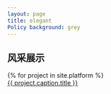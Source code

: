 ```yaml
--- 
layout: page 
title: elegant
Policy background: grey 
---
```


<div class="col-lg-12 text-center">
    <h2 class="section-heading text-uppercase">风采展示</h2>
    <div class="container">
        <div class="row">
            {% for project in site.platform %}
            <div class="col-md-4 col-sm-6 portfolio-item">
                 <img class="img-fluid" src="{{ project.caption.thumbnail }}" alt="">
                    <div class="portfolio-caption">
                     <a class="portfolio-link" data-toggle="modal"   index="project.caption.title"  style="display:block; height: 100%; width: 100%;" href="https://jun-mo.github.io/ho/exhibition"  >
                      {{ project.caption.title }}
                       </a>
                    </div>  
            </div>
            {% endfor %}
        </div>
    </div>
</div>
